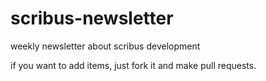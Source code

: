 scribus-newsletter
==================

weekly newsletter about scribus development

if you want to add items, just fork it and make pull requests.